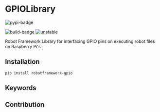 # GPIOLibrary

![pypi-badge](https://img.shields.io/pypi/v/robotframework-gpio)

![build-badge](https://api.travis-ci.com/ycbayrak/robotframework-gpio.svg)
![unstable](https://img.shields.io/static/v1?label=status&message=unstable&color=red)


Robot Framework Library for interfacing GPIO pins on executing robot files on Raspberry Pi's.

## Installation

```shell
pip install robotframework-gpio
```


## Keywords



## Contribution
